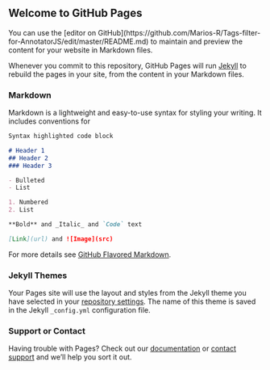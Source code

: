 ## Welcome to GitHub Pages
<script src="http://ajax.googleapis.com/ajax/libs/jquery/3.2.1/jquery.min.js" >
</script>

<script src="http://cdnjs.cloudflare.com/ajax/libs/select2/4.0.3/js/select2.min.js">
</script>

<script src="http://assets.annotateit.org/annotator/v1.2.10/annotator.min.js">
</script>
<link href="https://cdnjs.cloudflare.com/ajax/libs/select2/4.0.3/css/select2.min.css" rel="stylesheet" 
/>
You can use the [editor on GitHub](https://github.com/Marios-R/Tags-filter-for-AnnotatorJS/edit/master/README.md) to maintain and preview the content for your website in Markdown files.

Whenever you commit to this repository, GitHub Pages will run [Jekyll](https://jekyllrb.com/) to rebuild the pages in your site, from the content in your Markdown files.

### Markdown

Markdown is a lightweight and easy-to-use syntax for styling your writing. It includes conventions for

```markdown
Syntax highlighted code block

# Header 1
## Header 2
### Header 3

- Bulleted
- List

1. Numbered
2. List

**Bold** and _Italic_ and `Code` text

[Link](url) and ![Image](src)
```

For more details see [GitHub Flavored Markdown](https://guides.github.com/features/mastering-markdown/).

### Jekyll Themes

Your Pages site will use the layout and styles from the Jekyll theme you have selected in your [repository settings](https://github.com/Marios-R/Tags-filter-for-AnnotatorJS/settings). The name of this theme is saved in the Jekyll `_config.yml` configuration file.

### Support or Contact

Having trouble with Pages? Check out our [documentation](https://help.github.com/categories/github-pages-basics/) or [contact support](https://github.com/contact) and we’ll help you sort it out.
